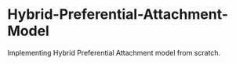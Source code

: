 # Hybrid-Preferential-Attachment-Model
Implementing Hybrid Preferential Attachment model from scratch.

